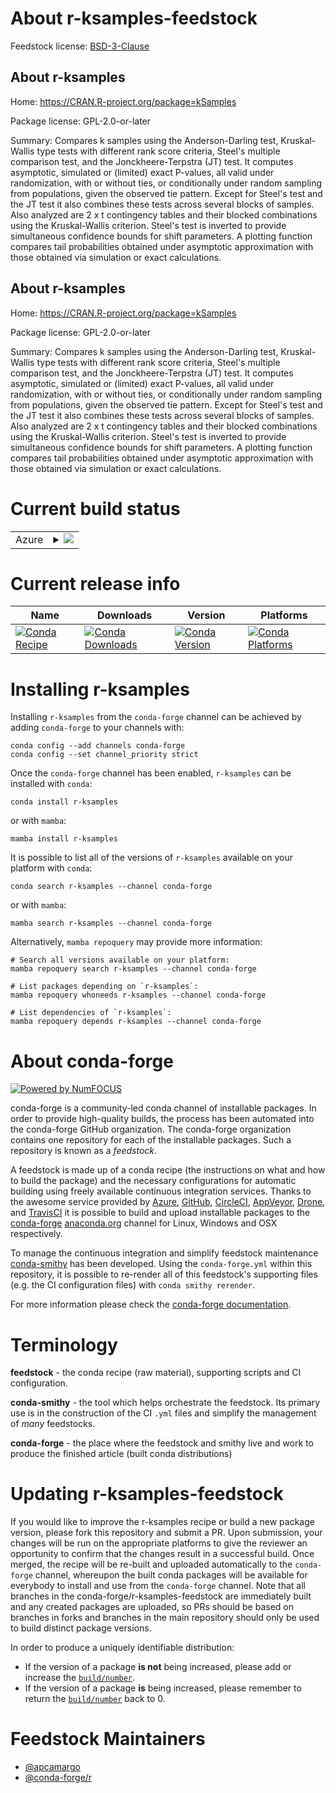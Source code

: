 About r-ksamples-feedstock
==========================

Feedstock license: [BSD-3-Clause](https://github.com/conda-forge/r-ksamples-feedstock/blob/main/LICENSE.txt)


About r-ksamples
----------------

Home: https://CRAN.R-project.org/package=kSamples

Package license: GPL-2.0-or-later

Summary: Compares k samples using the Anderson-Darling test, Kruskal-Wallis type tests  with different rank score criteria, Steel's multiple comparison test, and the  Jonckheere-Terpstra (JT) test. It computes asymptotic, simulated or (limited) exact  P-values, all valid under randomization, with or without ties, or conditionally  under random sampling from populations, given the observed tie pattern.  Except for  Steel's test and the JT test it also combines these tests across several blocks of  samples.  Also analyzed are 2 x t contingency tables and their blocked combinations  using the Kruskal-Wallis criterion.  Steel's test is inverted to provide simultaneous  confidence bounds for shift parameters.  A plotting function compares tail probabilities obtained under asymptotic approximation with those obtained via simulation or exact  calculations.

About r-ksamples
----------------

Home: https://CRAN.R-project.org/package=kSamples

Package license: GPL-2.0-or-later

Summary: Compares k samples using the Anderson-Darling test, Kruskal-Wallis type tests  with different rank score criteria, Steel's multiple comparison test, and the  Jonckheere-Terpstra (JT) test. It computes asymptotic, simulated or (limited) exact  P-values, all valid under randomization, with or without ties, or conditionally  under random sampling from populations, given the observed tie pattern.  Except for  Steel's test and the JT test it also combines these tests across several blocks of  samples.  Also analyzed are 2 x t contingency tables and their blocked combinations  using the Kruskal-Wallis criterion.  Steel's test is inverted to provide simultaneous  confidence bounds for shift parameters.  A plotting function compares tail probabilities obtained under asymptotic approximation with those obtained via simulation or exact  calculations.

Current build status
====================


<table>
    
  <tr>
    <td>Azure</td>
    <td>
      <details>
        <summary>
          <a href="https://dev.azure.com/conda-forge/feedstock-builds/_build/latest?definitionId=4681&branchName=main">
            <img src="https://dev.azure.com/conda-forge/feedstock-builds/_apis/build/status/r-ksamples-feedstock?branchName=main">
          </a>
        </summary>
        <table>
          <thead><tr><th>Variant</th><th>Status</th></tr></thead>
          <tbody><tr>
              <td>linux_64_r_base4.4</td>
              <td>
                <a href="https://dev.azure.com/conda-forge/feedstock-builds/_build/latest?definitionId=4681&branchName=main">
                  <img src="https://dev.azure.com/conda-forge/feedstock-builds/_apis/build/status/r-ksamples-feedstock?branchName=main&jobName=linux&configuration=linux%20linux_64_r_base4.4" alt="variant">
                </a>
              </td>
            </tr><tr>
              <td>linux_64_r_base4.5</td>
              <td>
                <a href="https://dev.azure.com/conda-forge/feedstock-builds/_build/latest?definitionId=4681&branchName=main">
                  <img src="https://dev.azure.com/conda-forge/feedstock-builds/_apis/build/status/r-ksamples-feedstock?branchName=main&jobName=linux&configuration=linux%20linux_64_r_base4.5" alt="variant">
                </a>
              </td>
            </tr><tr>
              <td>linux_aarch64_r_base4.4</td>
              <td>
                <a href="https://dev.azure.com/conda-forge/feedstock-builds/_build/latest?definitionId=4681&branchName=main">
                  <img src="https://dev.azure.com/conda-forge/feedstock-builds/_apis/build/status/r-ksamples-feedstock?branchName=main&jobName=linux&configuration=linux%20linux_aarch64_r_base4.4" alt="variant">
                </a>
              </td>
            </tr><tr>
              <td>linux_aarch64_r_base4.5</td>
              <td>
                <a href="https://dev.azure.com/conda-forge/feedstock-builds/_build/latest?definitionId=4681&branchName=main">
                  <img src="https://dev.azure.com/conda-forge/feedstock-builds/_apis/build/status/r-ksamples-feedstock?branchName=main&jobName=linux&configuration=linux%20linux_aarch64_r_base4.5" alt="variant">
                </a>
              </td>
            </tr><tr>
              <td>linux_ppc64le_r_base4.4</td>
              <td>
                <a href="https://dev.azure.com/conda-forge/feedstock-builds/_build/latest?definitionId=4681&branchName=main">
                  <img src="https://dev.azure.com/conda-forge/feedstock-builds/_apis/build/status/r-ksamples-feedstock?branchName=main&jobName=linux&configuration=linux%20linux_ppc64le_r_base4.4" alt="variant">
                </a>
              </td>
            </tr><tr>
              <td>linux_ppc64le_r_base4.5</td>
              <td>
                <a href="https://dev.azure.com/conda-forge/feedstock-builds/_build/latest?definitionId=4681&branchName=main">
                  <img src="https://dev.azure.com/conda-forge/feedstock-builds/_apis/build/status/r-ksamples-feedstock?branchName=main&jobName=linux&configuration=linux%20linux_ppc64le_r_base4.5" alt="variant">
                </a>
              </td>
            </tr><tr>
              <td>osx_64_r_base4.4</td>
              <td>
                <a href="https://dev.azure.com/conda-forge/feedstock-builds/_build/latest?definitionId=4681&branchName=main">
                  <img src="https://dev.azure.com/conda-forge/feedstock-builds/_apis/build/status/r-ksamples-feedstock?branchName=main&jobName=osx&configuration=osx%20osx_64_r_base4.4" alt="variant">
                </a>
              </td>
            </tr><tr>
              <td>osx_64_r_base4.5</td>
              <td>
                <a href="https://dev.azure.com/conda-forge/feedstock-builds/_build/latest?definitionId=4681&branchName=main">
                  <img src="https://dev.azure.com/conda-forge/feedstock-builds/_apis/build/status/r-ksamples-feedstock?branchName=main&jobName=osx&configuration=osx%20osx_64_r_base4.5" alt="variant">
                </a>
              </td>
            </tr><tr>
              <td>osx_arm64_r_base4.4</td>
              <td>
                <a href="https://dev.azure.com/conda-forge/feedstock-builds/_build/latest?definitionId=4681&branchName=main">
                  <img src="https://dev.azure.com/conda-forge/feedstock-builds/_apis/build/status/r-ksamples-feedstock?branchName=main&jobName=osx&configuration=osx%20osx_arm64_r_base4.4" alt="variant">
                </a>
              </td>
            </tr><tr>
              <td>osx_arm64_r_base4.5</td>
              <td>
                <a href="https://dev.azure.com/conda-forge/feedstock-builds/_build/latest?definitionId=4681&branchName=main">
                  <img src="https://dev.azure.com/conda-forge/feedstock-builds/_apis/build/status/r-ksamples-feedstock?branchName=main&jobName=osx&configuration=osx%20osx_arm64_r_base4.5" alt="variant">
                </a>
              </td>
            </tr><tr>
              <td>win_64_r_base4.4</td>
              <td>
                <a href="https://dev.azure.com/conda-forge/feedstock-builds/_build/latest?definitionId=4681&branchName=main">
                  <img src="https://dev.azure.com/conda-forge/feedstock-builds/_apis/build/status/r-ksamples-feedstock?branchName=main&jobName=win&configuration=win%20win_64_r_base4.4" alt="variant">
                </a>
              </td>
            </tr><tr>
              <td>win_64_r_base4.5</td>
              <td>
                <a href="https://dev.azure.com/conda-forge/feedstock-builds/_build/latest?definitionId=4681&branchName=main">
                  <img src="https://dev.azure.com/conda-forge/feedstock-builds/_apis/build/status/r-ksamples-feedstock?branchName=main&jobName=win&configuration=win%20win_64_r_base4.5" alt="variant">
                </a>
              </td>
            </tr>
          </tbody>
        </table>
      </details>
    </td>
  </tr>
</table>

Current release info
====================

| Name | Downloads | Version | Platforms |
| --- | --- | --- | --- |
| [![Conda Recipe](https://img.shields.io/badge/recipe-r--ksamples-green.svg)](https://anaconda.org/conda-forge/r-ksamples) | [![Conda Downloads](https://img.shields.io/conda/dn/conda-forge/r-ksamples.svg)](https://anaconda.org/conda-forge/r-ksamples) | [![Conda Version](https://img.shields.io/conda/vn/conda-forge/r-ksamples.svg)](https://anaconda.org/conda-forge/r-ksamples) | [![Conda Platforms](https://img.shields.io/conda/pn/conda-forge/r-ksamples.svg)](https://anaconda.org/conda-forge/r-ksamples) |

Installing r-ksamples
=====================

Installing `r-ksamples` from the `conda-forge` channel can be achieved by adding `conda-forge` to your channels with:

```
conda config --add channels conda-forge
conda config --set channel_priority strict
```

Once the `conda-forge` channel has been enabled, `r-ksamples` can be installed with `conda`:

```
conda install r-ksamples
```

or with `mamba`:

```
mamba install r-ksamples
```

It is possible to list all of the versions of `r-ksamples` available on your platform with `conda`:

```
conda search r-ksamples --channel conda-forge
```

or with `mamba`:

```
mamba search r-ksamples --channel conda-forge
```

Alternatively, `mamba repoquery` may provide more information:

```
# Search all versions available on your platform:
mamba repoquery search r-ksamples --channel conda-forge

# List packages depending on `r-ksamples`:
mamba repoquery whoneeds r-ksamples --channel conda-forge

# List dependencies of `r-ksamples`:
mamba repoquery depends r-ksamples --channel conda-forge
```


About conda-forge
=================

[![Powered by
NumFOCUS](https://img.shields.io/badge/powered%20by-NumFOCUS-orange.svg?style=flat&colorA=E1523D&colorB=007D8A)](https://numfocus.org)

conda-forge is a community-led conda channel of installable packages.
In order to provide high-quality builds, the process has been automated into the
conda-forge GitHub organization. The conda-forge organization contains one repository
for each of the installable packages. Such a repository is known as a *feedstock*.

A feedstock is made up of a conda recipe (the instructions on what and how to build
the package) and the necessary configurations for automatic building using freely
available continuous integration services. Thanks to the awesome service provided by
[Azure](https://azure.microsoft.com/en-us/services/devops/), [GitHub](https://github.com/),
[CircleCI](https://circleci.com/), [AppVeyor](https://www.appveyor.com/),
[Drone](https://cloud.drone.io/welcome), and [TravisCI](https://travis-ci.com/)
it is possible to build and upload installable packages to the
[conda-forge](https://anaconda.org/conda-forge) [anaconda.org](https://anaconda.org/)
channel for Linux, Windows and OSX respectively.

To manage the continuous integration and simplify feedstock maintenance
[conda-smithy](https://github.com/conda-forge/conda-smithy) has been developed.
Using the ``conda-forge.yml`` within this repository, it is possible to re-render all of
this feedstock's supporting files (e.g. the CI configuration files) with ``conda smithy rerender``.

For more information please check the [conda-forge documentation](https://conda-forge.org/docs/).

Terminology
===========

**feedstock** - the conda recipe (raw material), supporting scripts and CI configuration.

**conda-smithy** - the tool which helps orchestrate the feedstock.
                   Its primary use is in the construction of the CI ``.yml`` files
                   and simplify the management of *many* feedstocks.

**conda-forge** - the place where the feedstock and smithy live and work to
                  produce the finished article (built conda distributions)


Updating r-ksamples-feedstock
=============================

If you would like to improve the r-ksamples recipe or build a new
package version, please fork this repository and submit a PR. Upon submission,
your changes will be run on the appropriate platforms to give the reviewer an
opportunity to confirm that the changes result in a successful build. Once
merged, the recipe will be re-built and uploaded automatically to the
`conda-forge` channel, whereupon the built conda packages will be available for
everybody to install and use from the `conda-forge` channel.
Note that all branches in the conda-forge/r-ksamples-feedstock are
immediately built and any created packages are uploaded, so PRs should be based
on branches in forks and branches in the main repository should only be used to
build distinct package versions.

In order to produce a uniquely identifiable distribution:
 * If the version of a package **is not** being increased, please add or increase
   the [``build/number``](https://docs.conda.io/projects/conda-build/en/latest/resources/define-metadata.html#build-number-and-string).
 * If the version of a package **is** being increased, please remember to return
   the [``build/number``](https://docs.conda.io/projects/conda-build/en/latest/resources/define-metadata.html#build-number-and-string)
   back to 0.

Feedstock Maintainers
=====================

* [@apcamargo](https://github.com/apcamargo/)
* [@conda-forge/r](https://github.com/orgs/conda-forge/teams/r/)

